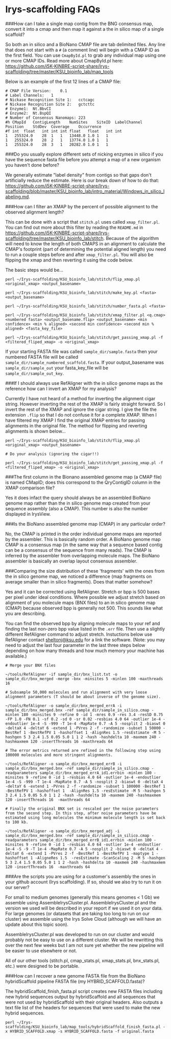 Irys-scaffolding FAQs
=====================

###How can I take a single map contig from the BNG consensus map, convert it into a cmap and then map it against a the in silico map of a single scaffold? 

So both an in silico and a BioNano CMAP file are tab delimited files. Any line that does not start with a `#` (a comment line) will begin with a CMAP ID as the first field. You can use `CmapById.pl` to grab any individual map using one or more CMAP IDs. Read more about CmapById.pl here: https://github.com/i5K-KINBRE-script-share/Irys-scaffolding/tree/master/KSU_bioinfo_lab/map_tools

Below is an example of the first 12 lines of a CMAP file:

```
# CMAP File Version:	0.1
# Label Channels:	1
# Nickase Recognition Site 1:	cctcagc
# Nickase Recognition Site 2:	gctcttc
# Enzyme1:	Nt.BbvCI
# Enzyme2:	Nt.BspQI
# Number of Consensus Nanomaps:	223
#h CMapId	ContigLength	NumSites	SiteID	LabelChannel	Position	StdDev	Coverage	Occurrence
#f int	float	int	int	int	float	float	int	int
1	255324.0	28	1	1	13448.0	1.0	1	1
1	255324.0	28	2	1	13774.0	1.0	1	1
1	255324.0	28	3	1	20282.0	1.0	1	1
```

###Do you usually explore different sets of nicking enzymes in silico if you have the sequence fasta file before you attempt a map of a new organism you haven't done before?

We generally estimate "label density" from contigs so that gaps don't artificially reduce the estimate. Here is our break down of how to do that: https://github.com/i5K-KINBRE-script-share/Irys-scaffolding/blob/master/KSU_bioinfo_lab/intro_material/Windows_in_silico_labeling.md.


###How can I filter an XMAP by the percent of possible alignment to the observed alignment length?

This can be done with a script that `stitch.pl` uses called `xmap_filter.pl`. You can find out more about this filter by reading the `README.md` in https://github.com/i5K-KINBRE-script-share/Irys-scaffolding/tree/master/KSU_bioinfo_lab/stitch. Because of the algorithm will need to know the length of both CMAPS in an alignment to calculate the CMAP's footprint (part of determining the potential aligned length) you need to run a couple steps before and after `xmap_filter.pl`. You will also be flipping the xmap and then reverting it using the code below.

The basic steps would be...

```
perl ~/Irys-scaffolding/KSU_bioinfo_lab/stitch/flip_xmap.pl <original_xmap> <output_basename>

perl ~/Irys-scaffolding/KSU_bioinfo_lab/stitch/make_key.pl <fasta> <output_basename>

perl ~/Irys-scaffolding/KSU_bioinfo_lab/stitch/number_fasta.pl <fasta>

perl ~/Irys-scaffolding/KSU_bioinfo_lab/stitch/xmap_filter.pl <q.cmap> <numbered fasta> <output_basename.flip> <output_basename> <min confidence> <min % aligned> <second min confidence> <second min % aligned> <fasta_key_file>

perl ~/Irys-scaffolding/KSU_bioinfo_lab/stitch/get_passing_xmap.pl -f <filtered_fliped_xmap> -o <original_xmap>
```

If your starting FASTA file was called `sample_dir/sample.fasta` then your numbered FASTA file will be called `sample_dir/sample_numbered_scaffold.fasta`. If your output_basename was `sample_dir/sample_out` your fasta_key_file will be `sample_dir/sample_out_key`.

###If I should always use RefAligner with the in silico genome maps as the reference how can I invert an XMAP for my analysis? 

Currently I have not heard of a method for inverting the alignment cigar string. However inverting the rest of the XMAP is fairly straight forward. So I invert the rest of the XMAP and ignore the cigar string. I give the file the extension `.flip` so that I do not confuse it for a complete XMAP. When I have filtered my XMAP I find the original XMAP entries for passing alignments in the original file. The method for flipping and reverting alignments is shown below...

```
perl ~/Irys-scaffolding/KSU_bioinfo_lab/stitch/flip_xmap.pl <original_xmap> <output_basename>

# Do your analysis (ignoring the cigar!!)

perl ~/Irys-scaffolding/KSU_bioinfo_lab/stitch/get_passing_xmap.pl -f <filtered_fliped_xmap> -o <original_xmap>
```

###The first column in the Bionano assembled genome map (a CMAP file) is named CMapID; does this correspond to the QryContigID column in the XMAP comparison file?

Yes it does infact the query should always be an assembled BioNano genome map rather than the in silico genome map created from your sequence assembly (also a CMAP). This number is also the number displayed in IrysView.

###Is the BioNano assembled genome map (CMAP) in any particular order? 

No, the CMAP is printed in the order individual genome maps are reported by the assembler. This is basically random order. A BioNano genome map CMAP is a consensus map (in the same way that a sequence based contig can be a consensus of the sequence from many reads). The CMAP is inferred by the assembler from overlapping molecule maps. The BioNano assembler is basically an overlap layout consensus assembler.

###Comparing the size distribution of these 'fragments' with the ones from the in silico genome map, we noticed a difference (map fragments on average smaller than in silico fragments). Does that matter somehow?

Yes and it can be corrected using RefAligner. Stretch or bpp is 500 bases per pixel under ideal conditions. Where possible we adjust stretch based on alignment of you molecule maps (BNX files) to an in silico genome map (CMAP) because observed bpp is generally not 500. This sounds like what you are describing.

You can find the observed bpp by aligning molecule maps to your ref and finding the last non-zero bpp value listed in the `.err` file. Then use a slightly different RefAligner command to adjust stretch. Instuctions below use RefAligner contact sheltonj@ksu.edu for a link the software. (Note: you may need to adjust the last four parameter in the last three steps below depending on how many threads and how much memory your machine has available.)

```
# Merge your BNX files

~/tools/RefAligner -if sample_dir/bnx_list.txt -o sample_dir/bnx_merged -merge -bnx -minsites 5 -minlen 100 -maxthreads 16

# Subsample 50,000 molecules and run alignment with very loose alignment parameters (T should be about inverse of the genome size).

~/tools/RefAligner -o sample_dir/bnx_merged_errA -i sample_dir/bnx_merged.bnx -ref sample_dir/sample_in_silico.cmap -minlen 180 -minsites 9 -refine 0 -id 1 -mres 0.9 -res 3.4 -resSD 0.75 -FP 1.0 -FN 0.1 -sf 0.2 -sd 0 -sr 0.02 -resbias 4.0 64 -outlier 1e-4 -endoutlier 1e-4 -S -999 -T 1e-4 -MapRate 0.7 -A 5 -nosplit 2 -biaswt 0 -deltaX 4 -deltaY 6 -extend 1 -PVres 2 -f -randomize -subset 1 50000 -BestRef 1 -BestRefPV 1 -hashoffset 1 -AlignRes 1.5 -resEstimate -M 5 -hashgen 5 3 2.4 1.5 0.05 5.0 1 1 2 -hash -hashdelta 10 -maxmem 240 -hashmaxmem 120 -insertThreads 16 -maxthreads 64

# The error metrics returned are refined in the following step using 100000 molecules and more stringent alignments.

~/tools/RefAligner -o sample_dir/bnx_merged_errB -i sample_dir/bnx_merged.bnx -ref sample_dir/sample_in_silico.cmap -readparameters sample_dir/bnx_merged_errA_id1.errbin -minlen 180 -minsites 9 -refine 0 -id 1 -resbias 4.0 64 -outlier 1e-4 -endoutlier 1e-4 -S -999 -T 1e-4 -MapRate 0.7 -A 5 -nosplit 2 -biaswt 0 -deltaX 4 -deltaY 6 -extend 1 -PVres 2 -f -randomize -subset 1 100000 -BestRef 1 -BestRefPV 1 -hashoffset 1  -AlignRes 1.5 -resEstimate -M 5 -hashgen 5 3 2.4 1.5 0.05 5.0 1 1 2 -hash -hashdelta 10 -maxmem 240 -hashmaxmem 120 -insertThreads 16  -maxthreads 64

# Finally the original BNX set is rescaled per the noise parameters from the second step. In this step, after noise parameters have be estimated using long molecules the minimum molecule length is set back to 100 kb.

~/tools/RefAligner -o sample_dir/bnx_merged_adj -i sample_dir/bnx_merged.bnx -ref sample_dir/sample_in_silico.cmap -readparameters sample_dir/bnx_merged_errB_id1.errbin -minlen 100 -minsites 9 -refine 0 -id 1 -resbias 4.0 64 -outlier 1e-4 -endoutlier 1e-4 -S -9 -T 1e-4 -MapRate 0.7 -A 5 -nosplit 2 -biaswt 0 -deltaX 4 -deltaY 6 -extend 1 -PVres 2 -f -BestRef 1 -BestRefPV 1 -maptype 1 -hashoffset 1 -AligneRes 1.5  -resEstimate -ScanScaling 2 -M 5 -hashgen 5 3 2.4 1.5 0.05 5.0 1 1 2 -hash -hashdelta 10 -maxmem 240 -hashmaxmem 120 -insertThreads 16  -maxthreads 64

```

###Are the scripts you are using for a customer's assembly the ones in your github account (Irys scaffolding). If so, should we also try to run it on our server? 

For small to medium genomes (generally this means genomes < 1 Gb) we assemble using AssembleIrysCluster.pl. AssembleIrysCluster.pl and the version we used will be described in your report if we used it on your data. For large genomes (or datasets that are taking too long to run on our cluster) we assemble using the Irys Solve Cloud (although we will have an update about this topic soon).

AssembleIrysCluster.pl was developed to run on our cluster and would probably not be easy to use on a different cluster. We will be rewritting this over the next few weeks but I am not sure yet whether the new pipeline will be easier to use elsewhere or not.

All of our other tools (stitch.pl, cmap_stats.pl, xmap_stats.pl, bnx_stats.pl, etc.) were designed to be portable.

###How can I recover a new genome FASTA file from the BioNano hybridScaffold pipeline FASTA file (my HYBRID_SCAFFOLD.fasta)?

The hybridScaffold_finish_fasta.pl script creates new FASTA files including new hybrid sequences output by hybridScaffold and all sequences that were not used by hybridScaffold with their original headers. Also outputs a text file list of the headers for sequences that were used to make the new hybrid sequences.

```
perl ~/Irys-scaffolding/KSU_bioinfo_lab/map_tools/hybridScaffold_finish_fasta.pl -x HYBRID_SCAFFOLD.xmap -s HYBRID_SCAFFOLD.fasta -f original.fasta
```

